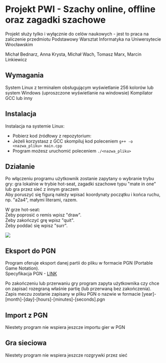 # Projekt PWI - Szachy online, offline oraz zagadki szachowe
Projekt służy tylko i wyłącznie do celów naukowych - jest to praca na zaliczenie przedmiotu Podstawowy Warsztat Informatyka na Uniwersytecie Wrocławskim

Michał Bednarz, Anna Krysta, Michał Wach, Tomasz Marx, Marcin Linkiewicz

## Wymagania
System Linux z terminalem obsługującym wyświetlanie 256 kolorów lub system Windows (uproszczone wyświetlanie na windowsie)
Kompilator GCC lub inny

## Instalacja
Instalacja na systemie Linux:
- Pobierz kod źródłowy z repozytorium: 
- Jeżeli korzystasz z GCC skompiluj kod poleceniem ``g++ -o <nazwa_pliku> main.cpp``
- Program możesz uruchomić poleceniem ``./<nazwa_pliku>``

## Działanie
Po włączeniu programu użytkownik zostanie zapytany o wybranie trybu gry: gra lokalnie w trybie hot-seat, zagadki szachowe typu "mate in one" lub gra przez sieć z innym graczem  
Aby poruszyć się figurą należy wpisać koordynaty początku i końca  ruchu, np. "a2a4", małymi literami, razem.  

W grze hot-seat:  
Żeby poprosić o remis wpisz "draw".  
Żeby zakończyć grę wpisz "quit".  
Żeby poddać się wpisz "surr".  

![](https://i.imgur.com/Q38glul.png)

## Eksport do PGN
Program oferuje eksport danej partii do pliku w formacie PGN (Portable Game Notation).  
Specyfikacja PGN - [LINK](http://www.saremba.de/chessgml/standards/pgn/pgn-complete.htm)

Po zakończeniu lub przerwaniu gry program zapyta użytkownika czy chce on zapisać rozegraną właśnie partię (lub przerwaną bez zakończenia).
Zapis meczu zostanie zapisany w pliku PGN o nazwie w formacie \[year\]-\[month\]-\[day\]-\[hours\]-\[minutes\]-\[seconds\].pgn  

## Import z PGN
Niestety program nie wspiera jeszcze importu gier w PGN  

## Gra sieciowa
Niestety program nie wspiera jeszcze rozgrywki przez sieć


